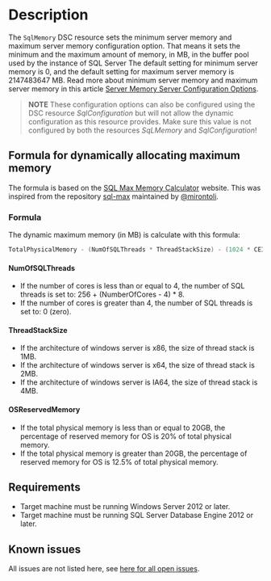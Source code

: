 # Description

The `SqlMemory` DSC resource sets the minimum server memory and
maximum server memory configuration option. That means it sets the minimum
and the maximum amount of memory, in MB, in the buffer pool used by the
instance of SQL Server The default setting for minimum server memory is 0,
and the default setting for maximum server memory is 2147483647 MB. Read
more about minimum server memory and maximum server memory in this article
[Server Memory Server Configuration Options](https://msdn.microsoft.com/en-us/library/ms178067.aspx).

>**NOTE** These configuration options can also be configured using the DSC
>resource _SqlConfiguration_ but will not allow the dynamic configuration
>as this resource provides. Make sure this value is not configured by both
>the resources _SqLMemory_ and _SqlConfiguration_!

## Formula for dynamically allocating maximum memory

The formula is based on the [SQL Max Memory Calculator](http://sqlmax.chuvash.eu/)
website. This was inspired from the repository [sql-max](https://github.com/mirontoli/sql-max)
maintained by [@mirontoli](https://github.com/mirontoli).

### Formula

The dynamic maximum memory (in MB) is calculate with this formula:

```powershell
TotalPhysicalMemory - (NumOfSQLThreads * ThreadStackSize) - (1024 * CEILING(NumOfCores / 4)) - OSReservedMemory
```

#### NumOfSQLThreads

* If the number of cores is less than or equal to 4, the number of SQL threads
  is set to: 256 + (NumberOfCores - 4) \* 8.
* If the number of cores is greater than 4, the number of SQL threads is set
  to: 0 (zero).

#### ThreadStackSize

* If the architecture of windows server is x86, the size of thread stack is 1MB.
* If the architecture of windows server is x64, the size of thread stack is 2MB.
* If the architecture of windows server is IA64, the size of thread stack is 4MB.

#### OSReservedMemory

* If the total physical memory is less than or equal to 20GB, the percentage of
  reserved memory for OS is 20% of total physical memory.
* If the total physical memory is greater than 20GB, the percentage of reserved
  memory for OS is 12.5% of total physical memory.

## Requirements

* Target machine must be running Windows Server 2012 or later.
* Target machine must be running SQL Server Database Engine 2012 or later.

## Known issues

All issues are not listed here, see [here for all open issues](https://github.com/dsccommunity/SqlServerDsc/issues?q=is%3Aissue+is%3Aopen+in%3Atitle+SqlMemory).
